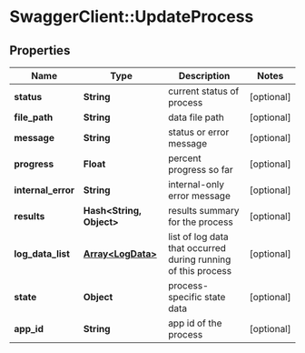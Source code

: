 # SwaggerClient::UpdateProcess

## Properties
Name | Type | Description | Notes
------------ | ------------- | ------------- | -------------
**status** | **String** | current status of process | [optional] 
**file_path** | **String** | data file path | [optional] 
**message** | **String** | status or error message | [optional] 
**progress** | **Float** | percent progress so far | [optional] 
**internal_error** | **String** | internal-only error message | [optional] 
**results** | **Hash&lt;String, Object&gt;** | results summary for the process | [optional] 
**log_data_list** | [**Array&lt;LogData&gt;**](LogData.md) | list of log data that occurred during running of this process | [optional] 
**state** | **Object** | process-specific state data | [optional] 
**app_id** | **String** | app id of the process | [optional] 


